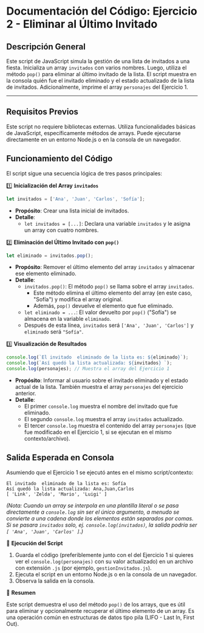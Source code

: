 # Documentación del Código: Ejercicio 2 - Eliminar al Último Invitado

## Descripción General

Este script de JavaScript simula la gestión de una lista de invitados a una fiesta. Inicializa un array `invitados` con varios nombres. Luego, utiliza el método `pop()` para eliminar al último invitado de la lista. El script muestra en la consola quién fue el invitado eliminado y el estado actualizado de la lista de invitados. Adicionalmente, imprime el array `personajes` del Ejercicio 1.

---

## Requisitos Previos

Este script no requiere bibliotecas externas. Utiliza funcionalidades básicas de JavaScript, específicamente métodos de arrays. Puede ejecutarse directamente en un entorno Node.js o en la consola de un navegador.

## Funcionamiento del Código

El script sigue una secuencia lógica de tres pasos principales:

1️⃣ **Inicialización del Array `invitados`**

```js
let invitados = ['Ana', 'Juan', 'Carlos', 'Sofía'];
```

*   **Propósito**: Crear una lista inicial de invitados.
*   **Detalle**:
    *   `let invitados = [...]`: Declara una variable `invitados` y le asigna un array con cuatro nombres.

2️⃣ **Eliminación del Último Invitado con `pop()`**

```js
let eliminado = invitados.pop();
```

*   **Propósito**: Remover el último elemento del array `invitados` y almacenar ese elemento eliminado.
*   **Detalle**:
    *   `invitados.pop()`: El método `pop()` se llama sobre el array `invitados`.
        *   Este método elimina el último elemento del array (en este caso, "Sofía") y modifica el array original.
        *   Además, `pop()` devuelve el elemento que fue eliminado.
    *   `let eliminado = ...`: El valor devuelto por `pop()` ("Sofía") se almacena en la variable `eliminado`.
    *   Después de esta línea, `invitados` será `['Ana', 'Juan', 'Carlos']` y `eliminado` será `"Sofía"`.

3️⃣ **Visualización de Resultados**

```js
console.log(`El invitado  eliminado de la lista es: ${eliminado}`);
console.log(`Así quedó la lista actualizada: ${invitados} `);
console.log(personajes); // Muestra el array del Ejercicio 1
```

*   **Propósito**: Informar al usuario sobre el invitado eliminado y el estado actual de la lista. También muestra el array `personajes` del ejercicio anterior.
*   **Detalle**:
    *   El primer `console.log` muestra el nombre del invitado que fue eliminado.
    *   El segundo `console.log` muestra el array `invitados` actualizado.
    *   El tercer `console.log` muestra el contenido del array `personajes` (que fue modificado en el Ejercicio 1, si se ejecutan en el mismo contexto/archivo).

## Salida Esperada en Consola

Asumiendo que el Ejercicio 1 se ejecutó antes en el mismo script/contexto:
```
El invitado  eliminado de la lista es: Sofía
Así quedó la lista actualizada: Ana,Juan,Carlos 
[ 'Link', 'Zelda', 'Mario', 'Luigi' ]
```
*(Nota: Cuando un array se interpola en una plantilla literal o se pasa directamente a `console.log` sin ser el único argumento, a menudo se convierte a una cadena donde los elementos están separados por comas. Si se pasara `invitados` solo, ej. `console.log(invitados)`, la salida podría ser `[ 'Ana', 'Juan', 'Carlos' ]`.)*

🚀 **Ejecución del Script**

1.  Guarda el código (preferiblemente junto con el del Ejercicio 1 si quieres ver el `console.log(personajes)` con su valor actualizado) en un archivo con extensión `.js` (por ejemplo, `gestionInvitados.js`).
2.  Ejecuta el script en un entorno Node.js o en la consola de un navegador.
3.  Observa la salida en la consola.

🏁 **Resumen**

Este script demuestra el uso del método `pop()` de los arrays, que es útil para eliminar y opcionalmente recuperar el último elemento de un array. Es una operación común en estructuras de datos tipo pila (LIFO - Last In, First Out).
